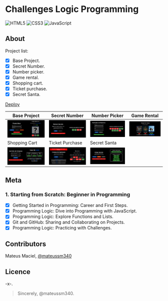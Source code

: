 # Challenges Logic Programming

![HTML5](https://img.shields.io/static/v1?label=html5&message=markup&color=orange&style=for-the-badge&logo=HTML5)
![CSS3](https://img.shields.io/static/v1?label=css3&message=style&color=blue&style=for-the-badge&logo=CSS3)
![JavaScript](https://img.shields.io/static/v1?label=javascript&message=language&color=yellow&style=for-the-badge&logo=JavaScript)

## About

Project list:

- [x] Base Project.
- [x] Secret Number.
- [x] Number picker.
- [x] Game rental.
- [x] Shopping cart.
- [x] Ticket purchase.
- [x] Secret Santa.

[Deploy](https://challenges-logic-programming.netlify.app/)

|Base Project|Secret Number|Number Picker|Game Rental|
|------------|--------------|--------------------|----------------|
|![Base project](assets/banners/base-project.png)|![Secret number](assets/banners/secret-number.png)|![Number picker](assets/banners/number-picker.png)|![Game rental](assets/banners/game-rental.png)|
|Shopping Cart|Ticket Purchase|Secret Santa
|![Shopping cart](assets/banners/shopping-cart.png)|![Ticket purchase](assets/banners/ticket-purchase.png)|![Secret santa](assets/banners/secret-santa.png)|

## Meta

### 1. Starting from Scratch: Beginner in Programming

- [x] Getting Started in Programming: Career and First Steps.
- [x] Programming Logic: Dive into Programming with JavaScript.
- [x] Programming Logic: Explore Functions and Lists.
- [x] Git and GitHub: Sharing and Collaborating on Projects.
- [x] Programming Logic: Practicing with Challenges.

## Contributors

Mateus Maciel, [@mateussm340](https://github.com/mateussm340)

## Licence

-x-.

> Sincerely, @mateussm340.